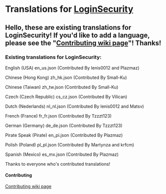 # Translations for [LoginSecurity](https://github.com/lenis0012/LoginSecurity-2)

## Hello, these are existing translations for LoginSecurity! If you'd like to add a language, please see the "[Contributing wiki page](https://github.com/lenis0012/Translations/wiki/Contribute)"! Thanks!

### Existing translations for LoginSecurity:

English (USA) en_us.json (Contributed By lenis0012 and Plazmaz)

Chinese (Hong Kong) zh_hk.json (Contributed By Small-Ku)

Chinese (Taiwan) zh_tw.json (Contributed By Small-Ku)

Czech (Czech Republic) cs_cz.json (Contributed By Vilican)

Dutch (Nederlands) nl_nl.json (Contributed By lenis0012 and Matsv)

French (France) fr_fr.json (Contributed By Tzzzt123)

German (Germany) de_de.json (Contributed By Tzzzt123)

Pirate Speak (Pirate) en_pi.json (Contributed By Plazmaz)

Polish (Poland) pl_pl.json (Contributed By Martynza and krfcm)

Spanish (Mexico) es_mx.json (Contributed By Plazmaz)

Thanks to everyone who's contributed translations!

#### Contributing
[Contributing wiki page](https://github.com/lenis0012/Translations/wiki/Contribute)
